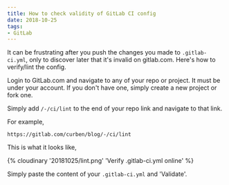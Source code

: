 ```yaml
---
title: How to check validity of GitLab CI config
date: 2018-10-25
tags:
- GitLab
---
```


It can be frustrating after you push the changes you made to `.gitlab-ci.yml`, only to discover later that it's invalid on gitlab.com. Here's how to verify/lint the config.

<!-- more -->

Login to GitLab.com and navigate to any of your repo or project. It must be under your account. If you don't have one, simply create a new project or fork one.

Simply add `/-/ci/lint` to the end of your repo link and navigate to that link.

For example,

```
https://gitlab.com/curben/blog/-/ci/lint
```

This is what it looks like,

{% cloudinary '20181025/lint.png' 'Verify .gitlab-ci.yml online' %}

Simply paste the content of your `.gitlab-ci.yml` and 'Validate'.
